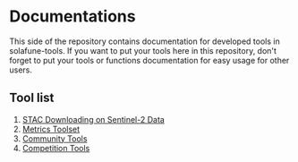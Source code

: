 # Documentations

This side of the repository contains documentation for developed tools in solafune-tools. If you want to put your tools here in this repository, don't forget to put your tools or functions documentation for easy usage for other users.

## Tool list
1. [STAC Downloading on Sentinel-2 Data](STAC_download.md)
2. [Metrics Toolset](metrics_toolset.md)
3. [Community Tools](community_tools/README.md)
4. [Competition Tools](competition_tools/README.md)
